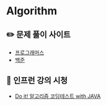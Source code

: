 # Algorithm

## ✏️ 문제 풀이 사이트

- [프로그래머스](https://school.programmers.co.kr/learn/challenges)
- [백준](https://www.acmicpc.net/)

## 🌱 인프런 강의 시청

- [Do it! 알고리즘 코딩테스트 with JAVA](https://www.inflearn.com/course/%EB%91%90%EC%9E%87-%EC%95%8C%EA%B3%A0%EB%A6%AC%EC%A6%98-%EC%BD%94%EB%94%A9%ED%85%8C%EC%8A%A4%ED%8A%B8-%EC%9E%90%EB%B0%94)
